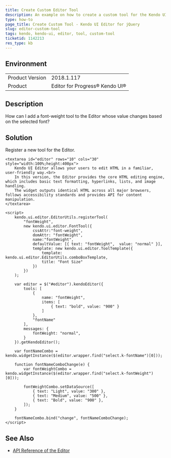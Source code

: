 ```yaml
---
title: Create Custom Editor Tool
description: An example on how to create a custom tool for the Kendo UI Editor.
type: how-to
page_title: Create Custom Tool - Kendo UI Editor for jQuery
slug: editor-custom-tool
tags: kendo, kendo-ui, editor, tool, custom-tool
ticketid: 1142213
res_type: kb
---
```


## Environment

<table>
	<tr>
		<td>Product Version</td>
		<td>2018.1.117</td>
	</tr>
	<tr>
		<td>Product</td>
		<td>Editor for Progress® Kendo UI®</td>
	</tr>
</table>


## Description

How can I add a font-weight tool to the Editor whose value changes based on the selected font?

## Solution

Register a new tool for the Editor.

```dojo
<textarea id="editor" rows="10" cols="30" style="width:100%;height:400px">
    Kendo UI Editor allows your users to edit HTML in a familiar, user-friendly way.<br>
    In this version, the Editor provides the core HTML editing engine, which includes basic text formatting, hyperlinks, lists, and image handling.
    The widget outputs identical HTML across all major browsers, follows accessibility standards and provides API for content manipulation.
</textarea>

<script>
    kendo.ui.editor.EditorUtils.registerTool(
        "fontWeight",
        new kendo.ui.editor.FontTool({
            cssAttr:"font-weight",
            domAttr: "fontWeight",
            name:"fontWeight",
            defaultValue: [{ text: "fontWeight",  value: "normal" }],
            template: new kendo.ui.editor.ToolTemplate({
                template: kendo.ui.editor.EditorUtils.comboBoxTemplate,
                title: "Font Size"
            })
        })
    );

    var editor = $("#editor").kendoEditor({
        tools: [
            {
                name: "fontWeight",
                items: [
                    { text: "bold", value: "900" }
                ]
            },
            "fontName"
        ],
        messages: {
            fontWeight: "normal",
        }
    }).getKendoEditor();

    var fontNameCombo = kendo.widgetInstance($(editor.wrapper.find("select.k-fontName")[0]));

    function fontNameComboChange(e) {
        var fontWeightCombo = kendo.widgetInstance($(editor.wrapper.find("select.k-fontWeight")[0]));

        fontWeightCombo.setDataSource([
            { text: "Light", value: "300" },
            { text: "Medium", value: "500" },
            { text: "Bold", value: "900" },
        ]);
    }

    fontNameCombo.bind("change", fontNameComboChange);
</script>
```

## See Also

* [API Reference of the Editor](https://docs.telerik.com/kendo-ui/api/javascript/ui/editor)
